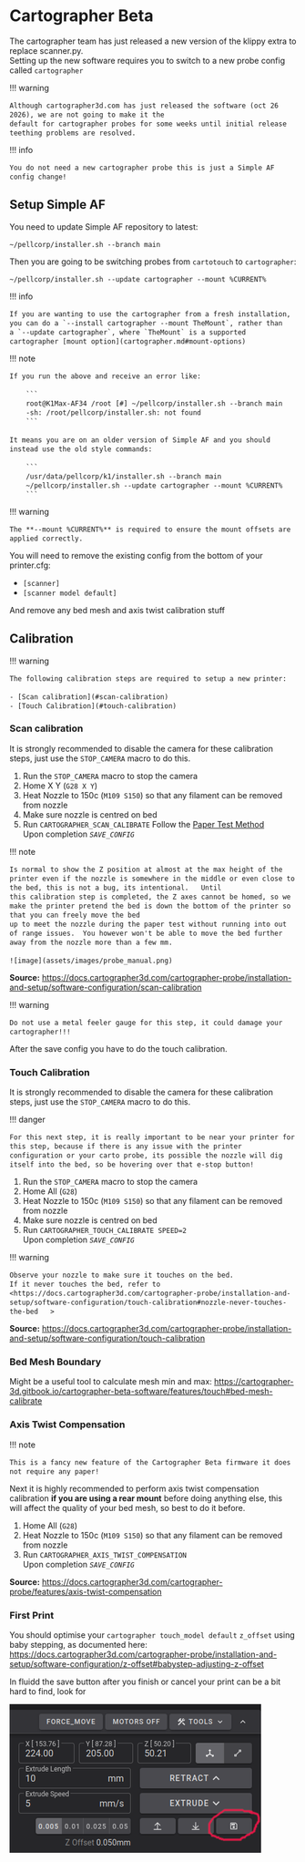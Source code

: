 # Cartographer Beta

The cartographer team has just released a new version of the klippy extra to replace scanner.py.  
Setting up the new software requires you to switch to a new probe config called `cartographer`

!!! warning

    Although cartographer3d.com has just released the software (oct 26 2026), we are not going to make it the 
    default for cartographer probes for some weeks until initial release teething problems are resolved.

!!! info

    You do not need a new cartographer probe this is just a Simple AF config change!

## Setup Simple AF

You need to update Simple AF repository to latest:

```
~/pellcorp/installer.sh --branch main
```

Then you are going to be switching probes from `cartotouch` to `cartographer`:

```
~/pellcorp/installer.sh --update cartographer --mount %CURRENT%
```

!!! info

    If you are wanting to use the cartographer from a fresh installation, you can do a `--install cartographer --mount TheMount`, rather than
    a `--update cartographer`, where `TheMount` is a supported cartographer [mount option](cartographer.md#mount-options)

!!! note

    If you run the above and receive an error like:

        ```
        root@K1Max-AF34 /root [#] ~/pellcorp/installer.sh --branch main
        -sh: /root/pellcorp/installer.sh: not found
        ```

    It means you are on an older version of Simple AF and you should instead use the old style commands:

        ```
        /usr/data/pellcorp/k1/installer.sh --branch main
        ~/pellcorp/installer.sh --update cartographer --mount %CURRENT%
        ```

!!! warning

    The **--mount %CURRENT%** is required to ensure the mount offsets are applied correctly.

You will need to remove the existing config from the bottom of your printer.cfg:

- `[scanner]`
- `[scanner model default]`

And remove any bed mesh and axis twist calibration stuff

## Calibration

!!! warning

    The following calibration steps are required to setup a new printer:

    - [Scan calibration](#scan-calibration)
    - [Touch Calibration](#touch-calibration)

### Scan calibration

It is strongly recommended to disable the camera for these calibration steps, just use the `STOP_CAMERA`
macro to do this.

1. Run the `STOP_CAMERA` macro to stop the camera
2. Home X Y (`G28 X Y`)
3. Heat Nozzle to 150c (`M109 S150`) so that any filament can be removed from nozzle
4. Make sure nozzle is centred on bed
5. Run `CARTOGRAPHER_SCAN_CALIBRATE`
   Follow the [Paper Test Method](https://www.klipper3d.org/Bed_Level.html#the-paper-test)
   <br />Upon completion *`SAVE_CONFIG`*

!!! note

    Is normal to show the Z position at almost at the max height of the printer even if the nozzle is somewhere in the middle or even close to the bed, this is not a bug, its intentional.   Until
    this calibration step is completed, the Z axes cannot be homed, so we make the printer pretend the bed is down the bottom of the printer so that you can freely move the bed
    up to meet the nozzle during the paper test without running into out of range issues.  You however won't be able to move the bed further away from the nozzle more than a few mm.
    
    ![image](assets/images/probe_manual.png)

**Source:** <https://docs.cartographer3d.com/cartographer-probe/installation-and-setup/software-configuration/scan-calibration>

!!! warning

    Do not use a metal feeler gauge for this step, it could damage your cartographer!!!

After the save config you have to do the touch calibration.

### Touch Calibration

It is strongly recommended to disable the camera for these calibration steps, just use the `STOP_CAMERA` macro to do this.

!!! danger

    For this next step, it is really important to be near your printer for this step, because if there is any issue with the printer configuration or your carto probe, its possible the nozzle will dig itself into the bed, so be hovering over that e-stop button!

1. Run the `STOP_CAMERA` macro to stop the camera
2. Home All (`G28`)
3. Heat Nozzle to 150c (`M109 S150`) so that any filament can be removed from nozzle
4. Make sure nozzle is centred on bed
5. Run `CARTOGRAPHER_TOUCH_CALIBRATE SPEED=2`
   <br />Upon completion *`SAVE_CONFIG`*

!!! warning

    Observe your nozzle to make sure it touches on the bed.
    If it never touches the bed, refer to <https://docs.cartographer3d.com/cartographer-probe/installation-and-setup/software-configuration/touch-calibration#nozzle-never-touches-the-bed   >

**Source:** <https://docs.cartographer3d.com/cartographer-probe/installation-and-setup/software-configuration/touch-calibration>

### Bed Mesh Boundary

Might be a useful tool to calculate mesh min and max:
<https://cartographer-3d.gitbook.io/cartographer-beta-software/features/touch#bed-mesh-calibrate>

### Axis Twist Compensation

!!! note 

    This is a fancy new feature of the Cartographer Beta firmware it does not require any paper!

Next it is highly recommended to perform axis twist compensation calibration **if you are using a rear mount** before doing anything else, this will affect the quality of
your bed mesh, so best to do it before.

1. Home All (`G28`)
2. Heat Nozzle to 150c (`M109 S150`) so that any filament can be removed from nozzle
3. Run `CARTOGRAPHER_AXIS_TWIST_COMPENSATION` 
   <br />Upon completion *`SAVE_CONFIG`*

**Source:** <https://docs.cartographer3d.com/cartographer-probe/features/axis-twist-compensation>

### First Print

You should optimise your `cartographer touch_model default` `z_offset` using baby stepping, as documented here: <https://docs.cartographer3d.com/cartographer-probe/installation-and-setup/software-configuration/z-offset#babystep-adjusting-z-offset>

In fluidd the save button after you finish or cancel your print can be a bit hard to find, look for

![image](assets/images/fluidd_save_zoffset.png)
